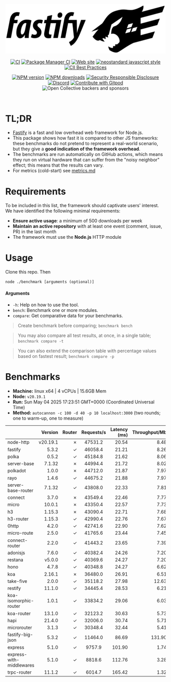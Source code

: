 <div align="center"> <a href="https://fastify.dev/">
    <img
      src="https://github.com/fastify/graphics/raw/HEAD/fastify-landscape-outlined.svg"
      width="650"
      height="auto"
    />
  </a>
</div>

<div align="center">

[![CI](https://github.com/fastify/fastify/actions/workflows/ci.yml/badge.svg?branch=main)](https://github.com/fastify/fastify/actions/workflows/ci.yml)
[![Package Manager
CI](https://github.com/fastify/fastify/actions/workflows/package-manager-ci.yml/badge.svg?branch=main)](https://github.com/fastify/fastify/actions/workflows/package-manager-ci.yml)
[![Web
site](https://github.com/fastify/fastify/actions/workflows/website.yml/badge.svg?branch=main)](https://github.com/fastify/fastify/actions/workflows/website.yml)
[![neostandard javascript style](https://img.shields.io/badge/code_style-neostandard-brightgreen?style=flat)](https://github.com/neostandard/neostandard)
[![CII Best Practices](https://bestpractices.coreinfrastructure.org/projects/7585/badge)](https://bestpractices.coreinfrastructure.org/projects/7585)

</div>

<div align="center">

[![NPM
version](https://img.shields.io/npm/v/fastify.svg?style=flat)](https://www.npmjs.com/package/fastify)
[![NPM
downloads](https://img.shields.io/npm/dm/fastify.svg?style=flat)](https://www.npmjs.com/package/fastify)
[![Security Responsible
Disclosure](https://img.shields.io/badge/Security-Responsible%20Disclosure-yellow.svg)](https://github.com/fastify/fastify/blob/main/SECURITY.md)
[![Discord](https://img.shields.io/discord/725613461949906985)](https://discord.gg/fastify)
[![Contribute with Gitpod](https://img.shields.io/badge/Contribute%20with-Gitpod-908a85?logo=gitpod&color=blue)](https://gitpod.io/#https://github.com/fastify/fastify)
![Open Collective backers and sponsors](https://img.shields.io/opencollective/all/fastify)

</div>

<br />

# TL;DR

* [Fastify](https://github.com/fastify/fastify) is a fast and low overhead web framework for Node.js.
* This package shows how fast it is compared to other JS frameworks: these benchmarks do not pretend to represent a real-world scenario, but they give a **good indication of the framework overhead**.
* The benchmarks are run automatically on GitHub actions, which means they run on virtual hardware that can suffer from the "noisy neighbor" effect; this means that the results can vary.
* For metrics (cold-start) see [metrics.md](./METRICS.md)

# Requirements

To be included in this list, the framework should captivate users' interest. We have identified the following minimal requirements:
- **Ensure active usage**: a minimum of 500 downloads per week
- **Maintain an active repository** with at least one event (comment, issue, PR) in the last month
- The framework must use the **Node.js** HTTP module

# Usage

Clone this repo. Then

```
node ./benchmark [arguments (optional)]
```

#### Arguments

* `-h`: Help on how to use the tool.
* `bench`:  Benchmark one or more modules.
* `compare`: Get comparative data for your benchmarks.

> Create benchmark before comparing; `benchmark bench`

> You may also compare all test results, at once, in a single table; `benchmark compare -t`

> You can also extend the comparison table with percentage values based on fastest result; `benchmark compare -p`
# Benchmarks

* __Machine:__ linux x64 | 4 vCPUs | 15.6GB Mem
* __Node:__ `v20.19.1`
* __Run:__ Sun May 04 2025 17:23:51 GMT+0000 (Coordinated Universal Time)
* __Method:__ `autocannon -c 100 -d 40 -p 10 localhost:3000` (two rounds; one to warm-up, one to measure)

|                          | Version  | Router | Requests/s | Latency (ms) | Throughput/Mb |
| :--                      | --:      | --:    | :-:        | --:          | --:           |
| node-http                | v20.19.1 | ✗      | 47531.2    | 20.54        | 8.48          |
| fastify                  | 5.3.2    | ✓      | 46058.4    | 21.21        | 8.26          |
| polka                    | 0.5.2    | ✓      | 45184.8    | 21.62        | 8.06          |
| server-base              | 7.1.32   | ✗      | 44994.4    | 21.72        | 8.02          |
| polkadot                 | 1.0.0    | ✗      | 44712.0    | 21.87        | 7.97          |
| rayo                     | 1.4.6    | ✓      | 44675.2    | 21.88        | 7.97          |
| server-base-router       | 7.1.32   | ✓      | 43808.0    | 22.33        | 7.81          |
| connect                  | 3.7.0    | ✗      | 43549.4    | 22.46        | 7.77          |
| micro                    | 10.0.1   | ✗      | 43350.4    | 22.57        | 7.73          |
| h3                       | 1.15.3   | ✗      | 43090.4    | 22.71        | 7.68          |
| h3-router                | 1.15.3   | ✓      | 42990.4    | 22.76        | 7.67          |
| 0http                    | 4.2.0    | ✓      | 42741.6    | 22.90        | 7.62          |
| micro-route              | 2.5.0    | ✓      | 41765.6    | 23.44        | 7.45          |
| connect-router           | 2.2.0    | ✓      | 41443.2    | 23.65        | 7.39          |
| adonisjs                 | 7.6.0    | ✓      | 40382.4    | 24.26        | 7.20          |
| restana                  | v5.0.0   | ✓      | 40369.6    | 24.27        | 7.20          |
| hono                     | 4.7.8    | ✓      | 40348.8    | 24.27        | 6.62          |
| koa                      | 2.16.1   | ✗      | 36480.0    | 26.91        | 6.51          |
| take-five                | 2.0.0    | ✓      | 35118.2    | 27.98        | 12.63         |
| restify                  | 11.1.0   | ✓      | 34445.4    | 28.53        | 6.21          |
| koa-isomorphic-router    | 1.0.1    | ✓      | 33834.2    | 29.06        | 6.03          |
| koa-router               | 13.1.0   | ✓      | 32123.2    | 30.63        | 5.73          |
| hapi                     | 21.4.0   | ✓      | 32006.0    | 30.74        | 5.71          |
| microrouter              | 3.1.3    | ✓      | 30348.4    | 32.44        | 5.41          |
| fastify-big-json         | 5.3.2    | ✓      | 11464.0    | 86.69        | 131.90        |
| express                  | 5.1.0    | ✓      | 9757.9     | 101.90       | 1.74          |
| express-with-middlewares | 5.1.0    | ✓      | 8818.6     | 112.76       | 3.28          |
| trpc-router              | 11.1.2   | ✓      | 6014.7     | 165.42       | 1.32          |
